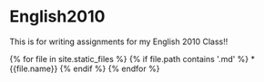 ---
---

# English2010
This is for writing assignments for my English 2010 Class!!

{% for file in site.static_files %}
  {% if file.path contains '.md' %}
    * {{file.name}}
  {% endif %}
{% endfor %}
